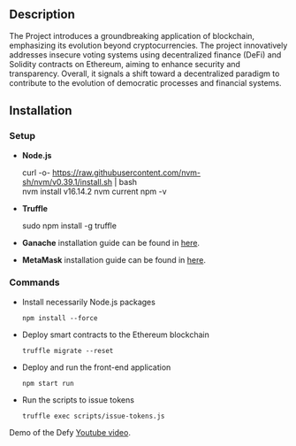 ## Description

The Project introduces a groundbreaking application of blockchain, emphasizing its evolution beyond cryptocurrencies. The project innovatively addresses insecure voting systems using decentralized finance (DeFi) and Solidity contracts on Ethereum, aiming to enhance security and transparency. Overall, it signals a shift toward a decentralized paradigm to contribute to the evolution of democratic processes and financial systems.

## Installation

### Setup

- **Node.js**

    curl -o- https://raw.githubusercontent.com/nvm-sh/nvm/v0.39.1/install.sh | bash    
    nvm install v16.14.2
    nvm current 
    npm -v


- **Truffle**

    sudo npm install -g truffle

- **Ganache** installation guide can be found in [here](https://www.trufflesuite.com/ganache).

- **MetaMask** installation guide can be found in [here](https://metamask.io/).

### Commands

- Install necessarily Node.js packages

      npm install --force

- Deploy smart contracts to the Ethereum blockchain

      truffle migrate --reset
      
- Deploy and run the front-end application

      npm start run
      
- Run the scripts to issue tokens

      truffle exec scripts/issue-tokens.js

Demo of the Defy  [Youtube video]().

